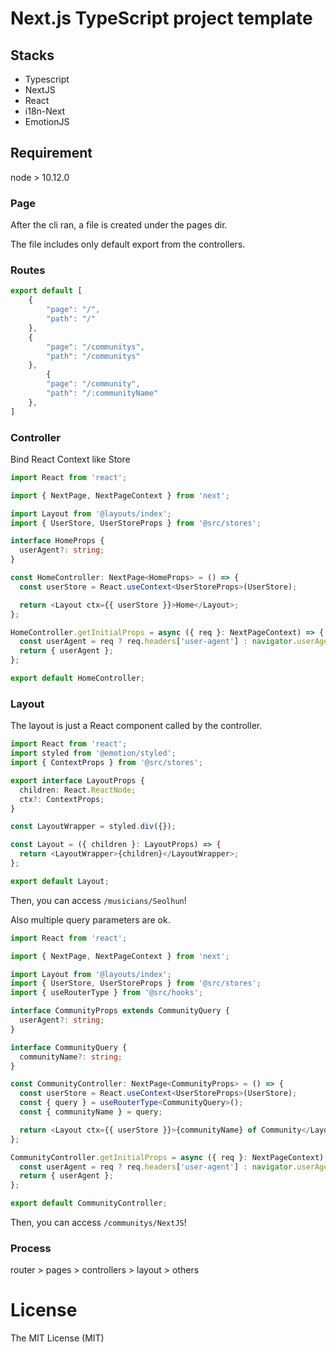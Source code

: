 # Next.js TypeScript project template

## Stacks
- Typescript
- NextJS
- React
- i18n-Next
- EmotionJS

## Requirement

node > 10.12.0

### Page

After the cli ran, a file is created under the pages dir.

The file includes only default export from the controllers.

### Routes

```ts
export default [
	{
		"page": "/",
		"path": "/"
	},
	{
		"page": "/communitys",
		"path": "/communitys"
	},
		{
		"page": "/community",
		"path": "/:communityName"
	},
]
```

### Controller

Bind React Context like Store

```ts
import React from 'react';

import { NextPage, NextPageContext } from 'next';

import Layout from '@layouts/index';
import { UserStore, UserStoreProps } from '@src/stores';

interface HomeProps {
  userAgent?: string;
}

const HomeController: NextPage<HomeProps> = () => {
  const userStore = React.useContext<UserStoreProps>(UserStore);

  return <Layout ctx={{ userStore }}>Home</Layout>;
};

HomeController.getInitialProps = async ({ req }: NextPageContext) => {
  const userAgent = req ? req.headers['user-agent'] : navigator.userAgent;
  return { userAgent };
};

export default HomeController;

```

### Layout

The layout is just a React component called by the controller.

```ts
import React from 'react';
import styled from '@emotion/styled';
import { ContextProps } from '@src/stores';

export interface LayoutProps {
  children: React.ReactNode;
  ctx?: ContextProps;
}

const LayoutWrapper = styled.div({});

const Layout = ({ children }: LayoutProps) => {
  return <LayoutWrapper>{children}</LayoutWrapper>;
};

export default Layout;
```

Then, you can access `/musicians/Seolhun`!

Also multiple query parameters are ok.

```ts
import React from 'react';

import { NextPage, NextPageContext } from 'next';

import Layout from '@layouts/index';
import { UserStore, UserStoreProps } from '@src/stores';
import { useRouterType } from '@src/hooks';

interface CommunityProps extends CommunityQuery {
  userAgent?: string;
}

interface CommunityQuery {
  communityName?: string;
}

const CommunityController: NextPage<CommunityProps> = () => {
  const userStore = React.useContext<UserStoreProps>(UserStore);
  const { query } = useRouterType<CommunityQuery>();
  const { communityName } = query;

  return <Layout ctx={{ userStore }}>{communityName} of Community</Layout>;
};

CommunityController.getInitialProps = async ({ req }: NextPageContext) => {
  const userAgent = req ? req.headers['user-agent'] : navigator.userAgent;
  return { userAgent };
};

export default CommunityController;
```

Then, you can access `/communitys/NextJS`!

### Process
router > pages > controllers > layout > others

# License
The MIT License (MIT)
